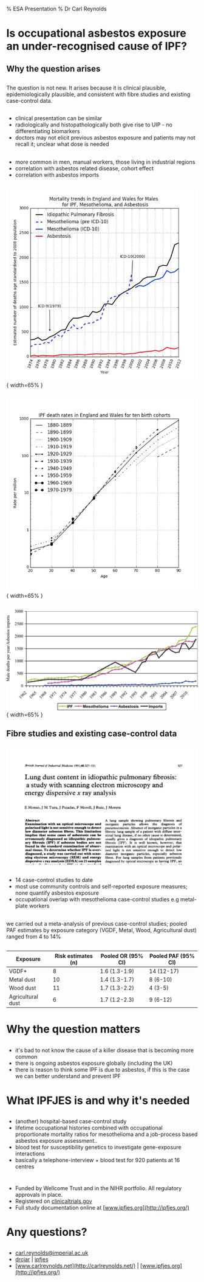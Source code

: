 % ESA Presentation
% Dr Carl Reynolds 

# Is occupational asbestos exposure an under-recognised cause of IPF?

## Why the question arises

##

The question is not new. It arises because it is clinical plausible, epidemiologically plausible, and consistent with
fibre studies and existing case-control data.

## 

- clinical presentation can be similar
- radiologically and histopathologically both give rise to UIP - no differentiating biomarkers
- doctors may not elicit previous asbestos exposure and patients may not recall it; unclear what dose is needed


## 

- more common in men, manual workers, those living in industrial regions
- correlation with asbestos related disease, cohort effect
- correlation with asbestos imports

##

![Reynolds et al. IPF, Mesothelioma, and Asbestosis mortality trends for England and Wales, BTS 2014](images/ipfasbmesomaletrend.jpeg){ width=65% }

##

![Reynolds et al. Mortality from idiopathic pulmonary fibrosis in England and Wales by birth cohort, BTS 2017](images/ipfcohorts.jpeg){ width=65% }



##

![Barber et al. UK asbestos imports and mortality due to idiopathic pulmonary fibrosis. Occ Medicine, 2015](images/pic5.jpeg){ width=65% }



## Fibre studies and existing case-control data

## 

![](images/pic6.jpeg)

##

- 14 case-control studies to date 
- most use community controls and self-reported exposure measures; none quantify asbestos exposure
- occupational overlap with mesothelioma case-control studies e.g metal-plate workers

##

we carried out a meta-analysis of previous case-control studies; pooled PAF estimates by exposure category (VGDF, Metal, Wood, Agricultural dust) ranged from 4 to 14\% 

##

| Exposure          | Risk estimates (n) | Pooled OR (95% CI) | Pooled PAF (95% CI) |
|-------------------|--------------------|--------------------|---------------------|
| VGDF*             | 8                  | 1.6 (1.3-1.9)      | 14 (12-17)          |
| Metal dust        | 10                 | 1.4 (1.3-1.7)      | 8 (6-10)            |
| Wood dust         | 11                 | 1.7 (1.3-2.2)      | 4 (3-5)             |
| Agricultural dust | 6                  | 1.7 (1.2-2.3)      | 9 (6-12)            |

# Why the question matters

##

- it's bad to not know the cause of a killer disease that is becoming more common
- there is ongoing asbestos exposure globally (including the UK) 
- there is reason to think some IPF is due to asbestos, if this is the case we can better understand and prevent IPF

# What IPFJES is and why it's needed 

## 

- (another) hospital-based case-control study
- lifetime occupational histories combined with occupational proportionate mortality ratios for mesothelioma and a job-process based asbestos exposure assessment..
- blood test for susceptibility genetics to investigate gene-exposure interactions
- basically a telephone-interview + blood test for 920 patients at 16 centres
  
# 

##

- Funded by Wellcome Trust and in the NIHR portfolio. All regulatory approvals in place.
- Registered on [clinicaltrials.gov](https://clinicaltrials.gov/ct2/show/NCT03211507)
- Full study documentation online at [www.ipfjes.org](http://ipfjes.org/)

# Any questions?

##

- <carl.reynolds@imperial.ac.uk> 
- [drcjar](https://twitter.com/drcjar) | [ipfjes](https://twitter.com/ipfjes)
- [www.carlreynolds.net](http://carlreynolds.net/) | [www.ipfjes.org](http://ipfjes.org/)



















